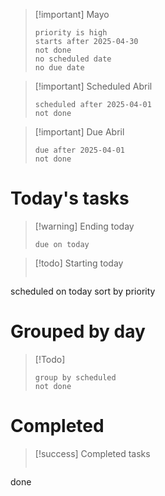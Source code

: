 

>[!important]  Mayo
>```tasks
>priority is high
>starts after 2025-04-30
>not done
>no scheduled date
>no due date



>[!important] Scheduled Abril
>```tasks
>scheduled after 2025-04-01
>not done


> [!important] Due Abril
>```tasks
>due after 2025-04-01
>not done

# Today's tasks

>[!warning] Ending today
>```tasks
>due on today


>[!todo] Starting today
>```tasks
scheduled on today
sort by priority


# Grouped by day

>[!Todo] 
>```tasks
>group by scheduled
>not done





# Completed
>[!success] Completed tasks
>```tasks
done


